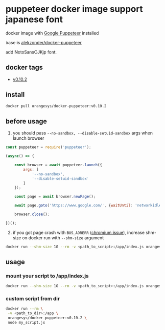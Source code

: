 # puppeteer docker image support japanese font

docker image with  [Google Puppeteer](https://github.com/GoogleChrome/puppeteer) installed

base is [alekzonder/docker-puppeteer](https://github.com/alekzonder/docker-puppeteer)

add NotoSansCJKjp font.

## docker tags

- [v0.10.2](https://github.com/orangesys/docker-puppeteer/tree/v0.10.2)

## install

```bash
docker pull orangesys/docker-puppeteer:v0.10.2
```

## before usage

1. you should pass `--no-sandbox, --disable-setuid-sandbox` args when launch browser

```js
const puppeteer = require('puppeteer');

(async() => {

    const browser = await puppeteer.launch({
        args: [
            '--no-sandbox',
            '--disable-setuid-sandbox'
        ]
    });

    const page = await browser.newPage();

    await page.goto('https://www.google.com/', {waitUntil: 'networkidle'});

    browser.close();

})();
```

2. if you got page crash with `BUS_ADRERR` ([chromium issue](https://bugs.chromium.org/p/chromium/issues/detail?id=571394)), increase shm-size on docker run with `--shm-size` argument

```bash
docker run --shm-size 1G --rm -v <path_to_script>:/app/index.js orangesys/docker-puppeteer:v0.10.2
```

## usage

### mount your script to /app/index.js

```bash
docker run --shm-size 1G --rm -v <path_to_script>:/app/index.js orangesys/docker-puppeteer:v0.10.2
```

### custom script from dir

```bash
docker run --rm \
 -v <path_to_dir>:/app \
 orangesys/docker-puppeteer:v0.10.2 \
 node my_script.js
```